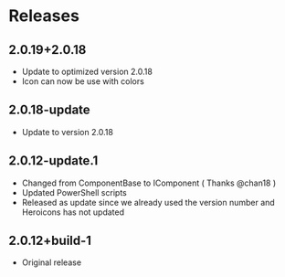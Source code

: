 # Releases

## 2.0.19+2.0.18

* Update to optimized version 2.0.18
* Icon can now be use with colors

## 2.0.18-update

* Update to version 2.0.18

## 2.0.12-update.1

* Changed from ComponentBase to IComponent ( Thanks @chan18 )
* Updated PowerShell scripts
* Released as update since we already used the version number and Heroicons has not updated

## 2.0.12+build-1

* Original release
